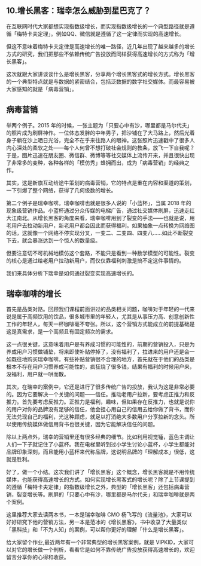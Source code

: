 ## 10.增长黑客：瑞幸怎么威胁到星巴克了？
在互联网时代大家都想实现指数级增长，而实现指数级增长的一个典型路径就是遵循「梅特卡夫定理」。例如QQ、微信就是遵循了这一定律而实现的高速增长。


但这不意味着梅特卡夫定律是高速增长的唯一路径，近几年出现了越来越多的增长方式的研究，我们把那些不依赖传统广告投放而同样获得高速增长的方式称为「增长黑客」。


这次就跟大家讲谈谈什么是增长黑客，分享两个增长黑客式的增长方式。增长黑客的一个典型特点就是与数据的紧密结合，包括泛数据的数字社交媒体。而最容易被大家感知的就是「病毒营销」。


病毒营销
----


举两个例子。2015 年的时候，一张主题为「只要心中有沙，哪里都是马尔代夫」的照片成为刷屏神作。一位体态发胖的中年男子，把沙铺在了大马路上，然后光着身子躺在沙上晒日光浴，完全不在乎来往路人的眼神。这张照片迅速戳中了很多人内心深处的柔软之处——每个人何曾不想打破社会规则的教条，放飞一下自我呢？于是，图片迅速在朋友圈、微信群、微博等等社交媒体上流传开来，并且很快出现了非常多的变种，各种各样的「模仿秀」蜂拥而出，成为「病毒营销」的经典之作。


其实，这是新旗互动给途牛策划的病毒营销，它的特点是重在内容和渠道的策划，一下引爆了整个网络，获得了几何级数的增长。


第二个例子是瑞幸咖啡。瑞幸咖啡也就是很多人说的「小蓝杯」，当属 2018 年的现象级营销作品。小蓝杯通过分众传媒的电梯广告，通过社交媒体刷屏，迅速走红大江南北。从增长黑客的角度来看，瑞幸咖啡用到了裂变的手法——也就是说，用老用户去拉动新用户，新老用户都会因此而获得福利。如果抽象一点转换为网络图的话，这就像一个网络不停实现分叉，一变二、二变四、四变八……如此不断裂变下去，就会暴涨达到一个惊人的数量级。


但要注意切不可机械地模仿这个套路，不能只是看到一种数学模型的可能性。裂变的核心是通过给老用户拉动新用户，而仅仅靠福利刺激是搞不定这件事情的。


我们来具体分析下瑞幸是如何通过裂变实现高速增长的。


瑞幸咖啡的增长
-------


首先是品类对路。回顾我们课程前面讲过的品类相关问题，咖啡对于年轻的一代来说是属于高频饮用的饮品，很多城市里的年轻人，尤其是从事压力高、创意创新性工作的年轻人，每天一杯咖啡毫不夸张。所以，这个营销方式能成立的前提基础是这是真需求，是一个高频且有固定频次的需求。


这一点很关键，这意味着用户是有养成习惯的可能性的，前期的营销投入，只是为养成用户习惯做铺垫，将来即使补贴停掉了，没有福利了，拉进来的用户还是会一如既往地购买瑞幸咖啡。有些补贴营销很不合理的地方，首先就在于他们的品类是根本不存在用户习惯养成可能性的，疯狂烧了很多钱，结果有福利的时候用户来，没福利，用户就一哄而散。


其次，在瑞幸的案例中，它还是进行了很多传统广告的投放，我认为这是非常必要的。因为它要解决一个关键的问题——信任。推动老用户拉新，要考虑正推力和反推力。首先要考虑反推力。正推力是福利，趣味，但如果存在反推力，也就是说你的用户对你的品牌没有足够的信任，他会担心用自己的信用去给你做了背书，而你无法兑现自己的福利，光这种顾虑，就足以打消绝大多数用户分享拉新的念头。所以使用传统媒体做信用背书也很关键，因为它能解决信任的问题。


除以上两点外，瑞幸的营销里还有很多经典的细节。比如利用视觉锤，蓝色主调让人们一下子就记住了小蓝杯。我在电梯里听到过小学生讨论小蓝杯，小学生都能对品牌印象深刻，而且能用小蓝杯来代称品牌，这说明品牌的「理解成本」很低，这就是胜利。


好了，做一个小结。这次我们讲了「增长黑客」这个概念，增长黑客就是不用传统媒体，也能获得高速增长的方式。如何实现增长黑客式的增长呢？除了上节课提到的遵循「梅特卡夫定律」的指数级增长之外，典型的「增长黑客」还包括病毒营销，裂变增长等。刷屏的「只要心中有沙，哪里都是马尔代夫」和瑞幸咖啡就是两个案例。


这里推荐大家去读两本书，一本是瑞幸咖啡 CMO 杨飞写的《流量池》，大家可以好好研究下他的营销方法，另一本是范冰的《增长黑客》，书中收录了大量类似「黑科技」和「不为人知」的案例，可以帮你更好的理解「什么是增长黑客」。


给大家留个作业,最近两年有一个非常典型的增长黑客案例，就是 VIPKID，大家可以对它的增长做一个剖析，看看它是如何不靠传统广告投放获得高速增长的，欢迎留言分享你的心得和收获。

